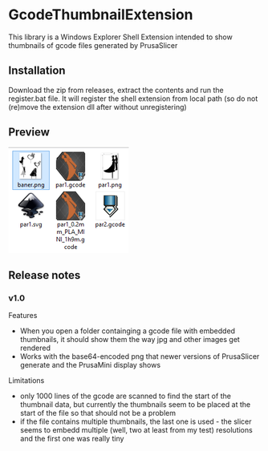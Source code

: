 ﻿# GcodeThumbnailExtension

This library is a Windows Explorer Shell Extension intended to show thumbnails of gcode files generated by PrusaSlicer

## Installation
Download the zip from releases, extract the contents and run the register.bat file.
It will register the shell extension from local path (so do not (re)move the extension dll after without unregistering)

## Preview
![Explorer preview snippet](preview.png)

## Release notes

### v1.0
Features
- When you open a folder containging a gcode file with embedded thumbnails, it should show them the way jpg and other images get rendered
- Works with the base64-encoded png that newer versions of PrusaSlicer generate and the PrusaMini display shows

Limitations
- only 1000 lines of the gcode are scanned to find the start of the thumbnail data, but currently the thumbnails seem to be placed at the start of the file so that should not be a problem
- if the file contains multiple thumbnails, the last one is used - the slicer seems to embedd multiple (well, two at least from my test) resolutions and the first one was really tiny